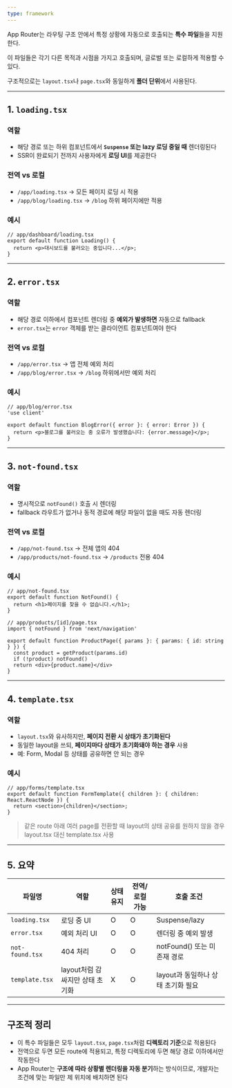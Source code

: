 ```yaml
---
type: framework
---
```

App Router는 라우팅 구조 안에서 특정 상황에 자동으로 호출되는 **특수 파일**들을 지원한다.

이 파일들은 각기 다른 목적과 시점을 가지고 호출되며, 글로벌 또는 로컬하게 적용할 수 있다.

구조적으로는 `layout.tsx`나 `page.tsx`와 동일하게 **폴더 단위**에서 사용된다.

---

## 1. `loading.tsx`

### 역할

- 해당 경로 또는 하위 컴포넌트에서 **`Suspense` 또는 lazy 로딩 중일 때** 렌더링된다
- SSR이 완료되기 전까지 사용자에게 **로딩 UI**를 제공한다

### 전역 vs 로컬

- `/app/loading.tsx` → 모든 페이지 로딩 시 적용
- `/app/blog/loading.tsx` → `/blog` 하위 페이지에만 적용

### 예시

```tsx
// app/dashboard/loading.tsx
export default function Loading() {
  return <p>대시보드를 불러오는 중입니다...</p>;
}

```

---

## 2. `error.tsx`

### 역할

- 해당 경로 이하에서 컴포넌트 렌더링 중 **예외가 발생하면** 자동으로 fallback
- `error.tsx`는 `error` 객체를 받는 클라이언트 컴포넌트여야 한다

### 전역 vs 로컬

- `/app/error.tsx` → 앱 전체 예외 처리
- `/app/blog/error.tsx` → `/blog` 하위에서만 예외 처리

### 예시

```tsx
// app/blog/error.tsx
'use client'

export default function BlogError({ error }: { error: Error }) {
  return <p>블로그를 불러오는 중 오류가 발생했습니다: {error.message}</p>;
}

```

---

## 3. `not-found.tsx`

### 역할

- 명시적으로 `notFound()` 호출 시 렌더링
- fallback 라우트가 없거나 동적 경로에 해당 파일이 없을 때도 자동 렌더링

### 전역 vs 로컬

- `/app/not-found.tsx` → 전체 앱의 404
- `/app/products/not-found.tsx` → `/products` 전용 404

### 예시

```tsx
// app/not-found.tsx
export default function NotFound() {
  return <h1>페이지를 찾을 수 없습니다.</h1>;
}

```

```tsx
// app/products/[id]/page.tsx
import { notFound } from 'next/navigation'

export default function ProductPage({ params }: { params: { id: string } }) {
  const product = getProduct(params.id)
  if (!product) notFound()
  return <div>{product.name}</div>
}

```

---

## 4. `template.tsx`

### 역할

- `layout.tsx`와 유사하지만, **페이지 전환 시 상태가 초기화된다**
- 동일한 layout을 쓰되, **페이지마다 상태가 초기화돼야 하는 경우** 사용
- 예: Form, Modal 등 상태를 공유하면 안 되는 경우

### 예시

```tsx
// app/forms/template.tsx
export default function FormTemplate({ children }: { children: React.ReactNode }) {
  return <section>{children}</section>;
}

```

> 같은 route 아래 여러 page를 전환할 때 layout의 상태 공유를 원하지 않을 경우 layout.tsx 대신 template.tsx 사용

---

## 5. 요약

|파일명|역할|상태 유지|전역/로컬 가능|호출 조건|
|---|---|---|---|---|
|`loading.tsx`|로딩 중 UI|O|O|Suspense/lazy|
|`error.tsx`|예외 처리 UI|O|O|렌더링 중 예외 발생|
|`not-found.tsx`|404 처리|O|O|notFound() 또는 미존재 경로|
|`template.tsx`|layout처럼 감싸지만 상태 초기화|X|O|layout과 동일하나 상태 초기화 필요|

---

## 구조적 정리

- 이 특수 파일들은 모두 `layout.tsx`, `page.tsx`처럼 **디렉토리 기준**으로 적용된다
- 전역으로 두면 모든 route에 적용되고, 특정 디렉토리에 두면 해당 경로 이하에서만 작동한다
- App Router는 **구조에 따라 상황별 렌더링을 자동 분기**하는 방식이므로, 개발자는 조건에 맞는 파일만 제 위치에 배치하면 된다